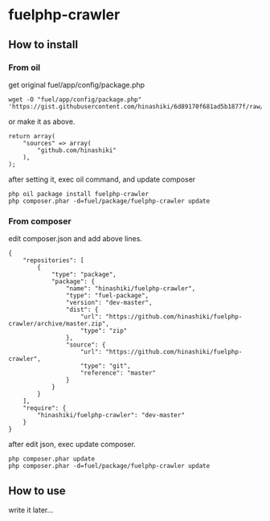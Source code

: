 fuelphp-crawler
===============
## How to install
### From oil
get original fuel/app/config/package.php
```
wget -O "fuel/app/config/package.php" 'https://gist.githubusercontent.com/hinashiki/6d89170f681ad5b1877f/raw/90f4a6b4f885b5ebb1cecb2ccbace5ac61a4a30f/fuel__app__config__package.php'
```
or make it as above.
```
return array(
	"sources" => array(
		"github.com/hinashiki"
	),
);
```
after setting it, exec oil command, and update composer
```
php oil package install fuelphp-crawler
php composer.phar -d=fuel/package/fuelphp-crawler update
```

### From composer
edit composer.json and add above lines.
```
{
	"repositories": [
		{
			"type": "package",
			"package": {
				"name": "hinashiki/fuelphp-crawler",
				"type": "fuel-package",
				"version": "dev-master",
				"dist": {
					"url": "https://github.com/hinashiki/fuelphp-crawler/archive/master.zip",
					"type": "zip"
				},
				"source": {
					"url": "https://github.com/hinashiki/fuelphp-crawler",
					"type": "git",
					"reference": "master"
				}
			}
		}
	],
	"require": {
		"hinashiki/fuelphp-crawler": "dev-master"
	}
}
```
after edit json, exec update composer.
```
php composer.phar update
php composer.phar -d=fuel/package/fuelphp-crawler update
```
## How to use
write it later...
